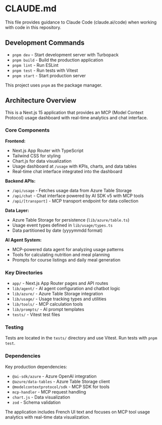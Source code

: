 # CLAUDE.md

This file provides guidance to Claude Code (claude.ai/code) when working with code in this repository.

## Development Commands

- `pnpm dev` - Start development server with Turbopack
- `pnpm build` - Build the production application
- `pnpm lint` - Run ESLint
- `pnpm test` - Run tests with Vitest
- `pnpm start` - Start production server

This project uses `pnpm` as the package manager.

## Architecture Overview

This is a Next.js 15 application that provides an MCP (Model Context Protocol) usage dashboard with real-time analytics and chat interface.

### Core Components

**Frontend:**
- Next.js App Router with TypeScript
- Tailwind CSS for styling
- Chart.js for data visualization
- Usage dashboard at `/usage` with KPIs, charts, and data tables
- Real-time chat interface integrated into the dashboard

**Backend APIs:**
- `/api/usage` - Fetches usage data from Azure Table Storage
- `/api/chat` - Chat interface powered by AI SDK v5 with MCP tools
- `/api/[transport]` - MCP transport endpoint for data collection

**Data Layer:**
- Azure Table Storage for persistence (`lib/azure/table.ts`)
- Usage event types defined in `lib/usage/types.ts`
- Data partitioned by date (yyyymmdd format)

**AI Agent System:**
- MCP-powered data agent for analyzing usage patterns
- Tools for calculating nutrition and meal planning
- Prompts for course listings and daily meal generation

### Key Directories

- `app/` - Next.js App Router pages and API routes
- `lib/agent/` - AI agent configuration and chatbot logic  
- `lib/azure/` - Azure Table Storage integration
- `lib/usage/` - Usage tracking types and utilities
- `lib/tools/` - MCP calculation tools
- `lib/prompts/` - AI prompt templates
- `tests/` - Vitest test files

### Testing

Tests are located in the `tests/` directory and use Vitest. Run tests with `pnpm test`.

### Dependencies

Key production dependencies:
- `@ai-sdk/azure` - Azure OpenAI integration
- `@azure/data-tables` - Azure Table Storage client
- `@modelcontextprotocol/sdk` - MCP SDK for tools
- `mcp-handler` - MCP request handling
- `chart.js` - Data visualization
- `zod` - Schema validation

The application includes French UI text and focuses on MCP tool usage analytics with real-time data visualization.